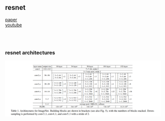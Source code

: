 ## resnet

[paper](https://arxiv.org/abs/1512.03385)<br>
[youtube](https://www.youtube.com/watch?v=DkNIBBBvcPs)<br>

<br><br>

### resnet architectures
![1](screenshots/1.png)

